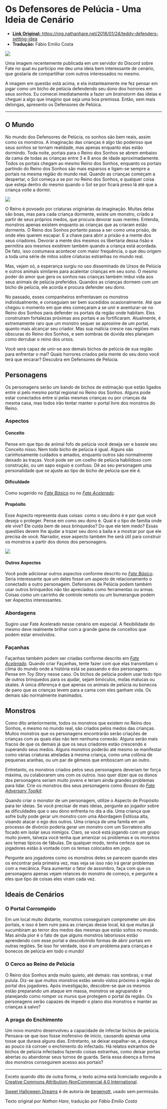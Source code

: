 # Os Defensores de Pelúcia - Uma Ideia de Cenário

+ [**Link Original:** https://rpg.nathanhare.net/2018/01/24/teddy-defenders-setting-idea ](https://rpg.nathanhare.net/2018/01/24/teddy-defenders-setting-idea "Permalink to The Teddy Defenders - Setting Idea")
+ **Tradução:** Fábio Emilio Costa

![][1]

Uma imagem recentemente publicada em um servidor do Discord sobre Fate no qual eu participo me deu uma ideia bem interessante de cenário, que gostaria de compartilhar com outros interessados no mesmo.

A imagem em questão está acima, e ela instanteamente me fez pensar em jogar como um bicho de pelúcia defendendo seu dono dos horrores em seus sonhos. Eu comecei imediatamente a fazer um _brainstorm_ das ideias e cheguei a algo que imagino que seja uma boa premissa. Então, sem mais delongas, apresento os Defensores de Pelúica.

---

## O Mundo

No mundo dos Defensores de Pelúcia, os sonhos são bem reais, assim como os monstros. A imaginação das crianças é algo tão poderoso que seus sonhos se tornam realidade, mas apenas enquanto elas estão dormindo. Toda noite, portais para o Reino dos Sonhos se abrem embaixo da cama de todas as crianças entre 3 e 8 anos de idade aproximadamente. Todos os portais chegam ao mesmo Reino dos Sonhos, enquanto os portais partindo do Reino dos Sonhos são mais esparsos e ligam-se sempre a portais na mesma região do mundo real. Quando as crianças começam a despertar, o Sol começa a se por no Reino dos Sonhos, e qualquer coisa que esteja dentro do mesmo quando o Sol se por ficará preso lá até que a criança volte a dormir.

![][2]

O Reino é povoado por criaturas originárias da imaginação. Muitas delas são boas, mas para cada criança dormente, existe um monstro, criado a partir de seus próprios medos, que procura devorar suas mentes. Entenda, monstros apenas existem enquanto as crianças que as criaram estão dorments. O Reino dos Sonhos portanto passa a ser como uma prisão, de onde eles querem escapar. E a chave para abrir a prixão é a mente dos seus criadores. Devorar a mente dos mesmos os libertaria dessa ŕisão e permitira aos mesmos existirem também quando a criança está acordada. De fato, isso costumava acontecer com maior frequência, o que deu origem a toda uma série de mitos sobre criaturas estranhas no mundo real.

Mas, vejam só, a esperança surgiu no uso disseminado de Ursos de Pelúcia e outros animais similares para acalentar crianças em seu sono. O mesmo poder do amor que gera os sonhos nas crianças também imbui vida aos seus animais de pelúcia preferidos. Quandos as crianças dormem com um bicho de pelúcia, ele acorda e procura defender seu dono.

No passado, esses companheiros enfrentavam os monstros individualmente, e conseguiam ser bem sucedidos ocasionalmente. Até que chegou o momento em que eles começaram a se unir e aventurar-se no Reino dos Sonhos para defender os portais da região onde habitam. Eles construiram fortalezas próximas aos portais e as fortificaram. Atualmente, é extremamente raro que um monstro sequer se aproxime de um portal, quanto mais alcançar seu criador. Mas sua malícia cresce nas regiões mais obscuras do Reino dos Sonhos, e sem sombras de dúvida eles planejam como derrubar o reino dos ursos.

Você será capaz de unir-se aos demais bichos de pelúcia de sua região para enfrentar o mal? Quais horrores criados pela mente do seu dono você terá que encarar? Descubra em Defensores de Pelúcia.

## Personagens

Os personagens serão um bando de bichos de estimação que estão ligados entre si pelo mesmo portal regional no Reino dos Sonhos. Alguns pode estar conectados entre si pelas mesmas crianças ou por crianças da mesma casa, mas todos irão tentar manter o portal livre dos monstros do Reino.

### Aspectos

#### Conceito

Pense em que tipo de animal fofo de pelúcia você deseja ser e baseie seu Conceito nisso. Nem todo bicho de pelúcia é igual. Alguns são carinhosamente cuidados e amados, enquanto outros são normalmente deixado às traças. Você pode ser um coelho de pelúcia habilidoso com construção, ou um sapo esguio e confuso. Dê ao seu personagem uma personalidade que se ajuste ao tipo de bicho de pelúcia que ele é.

#### Dificuldade

Como sugerido no [_Fate Básico_][3] ou no [_Fate Acelerado_][4].

#### Propósito

Esse Aspecto representa duas coisas: como o seu dono é e por que você deseja o proteger. Pense em como seu dono é. Qual é o tipo de família onde ele vive? Ele cuida bem de seus brinquedos? Do que ele tem medo? Essas questões devem lhe ajudar a trazer seu dono a baila e a mostrar por que ele precisa de você. Narrador, esse aspecto também lhe será útil para construir os monstros a partir dos donos dos personagens.

![][5]

#### Outros Aspectos

Você pode adicionar outros aspectos conforme descrito no  [_Fate Básico_][6]. Seria interessante que um deles fosse um aspecto de relacionamento o conectado a outro personagem. Defensores de Pelúcia podem também usar outros brinquedos não tão apreciados como ferramentas ou armas. Coisas como um carrinho de controle remoto ou um bumerangue podem ser Aspectos interessantes.

### Abordagens

Sugiro usar Fate Acelerado nesse cenário em especial. A flexibilidade do mesmo deve realmente brilhar com a grande gama de conceitos que podem estar envolvidos.

### Façanhas

Façanhas também podem ser criadas conforme descrito em [_Fate Acelerado_][7]. Quando criar Façanhas, tente fazer com que elas transmitam o clima do mundo onde a história está se passando e dos personagens. Pense em _Toy Story_ nesse caso. Os bichos de pelúcia podem usar todo tipo de outros brinquedos para os ajudar, sejam binóculos, molas malucas ou skates. A única diferença é que apenas os animais de pelúcia ou bonecos de pano que as crianças levem para a cama com eles ganham vida. Os demais são normalmente inanimados.

## Monstros

Como dito anteriormente, todos os monstros que existem no Reino dos Sonhos, e mesmo no mundo real, são criados pelos medos das crianças. Muitos monstros que os personagens encontrarão serão criações de crianças com as quais elas não tem nenhuma conexão. Alguns serão mais fracos de que os demais já que os seus criadores estão crescendo e superando seus medos. Alguns monstros poderão até mesmo se manifestar como várias criaturas atreladas à mesma criança, como uma colônia de pequenas aranhas, ou um par de gêmeos que emboscam um ao outro.

Entretanto, os monstros criados pelos seus personagens deveriam ter força máxima, ou colaborarem uns com os outros. Isso quer dizer que os donos dos personagens seriam muito jovens e teriam ainda grandes problemas para lidar. Crie os monstros dos seus personagens como _Bosses_ do [_Fate Adversary Toolkit_][8].

Quando criar o monstor de um personagem, utilize o Aspecto de Propósito para ter ideias. Se você precisar de mais ideias, pergunte ao jogador sobre as dificuldades que o seu dono enfrenta no dia a dia. Uma criança que sofre bully pode gerar um monstro com uma Abordagem Estilosa alta, visando atacar o ego dos outros. Uma criança de uma famíla em um processo de divórcio poderia gerar um monstro com um Sorrateiro alto focado em isolar seus inimigos. Claro, se você está jogando com um grupo muito jovem, talveza você tenha que amenizar os problemas e os monstros aos temas típicos de fábulas. De qualquer modo, tenha certeza que os jogadores estão à vontade com os temas colocados em jogo.

Pergunte aos jogadores como os monstros deles se parecem quando eles os encontrar pela primeira vez, mas veja se isso não irá gerar problemas com a mecânica. Para aumentar o fator de assombro, faça com que os personagens apenas vejam relances do monstro de começo, e pergunte a eles que tipo de coisas eles viram cada vez.

##  Ideais de Cenários

### O Portal Corrompido 

Em um local muito distante, monstros conseguiram comprometer um dos portais, e isso é bem ruim para as crianças desse local, ká que muitas já sucumbiram ao terror dos medos das mesmas que estão soltos no mundo. Mas ainda pior é o fato de que alguns monstros laboriosos estão aprendendo com esse portal e descobrindo formas de abrir portais em outras regiões. Se isso for verdade, isso é um problema para crianças e bonecos de pelúcia em todo o mundo! 

### O Cerco ao Reino de Pelúcia

O Reino dos Sonhos anda muito quieto, até demais: nas sombras, o mal pulula. Diz-se que muitos monstros estão sendo vistos próximo à região do portal dos jogadores. Após investigação, descobre-se que os mesmos estão preparando um ataque em massa, monstros se agrupando e planejando como romper os muros que protegem o portal da região. Os personagens serão capazes de impedir o plano dos monstros e manter as crianças à salvo?

### A praga do Enchimento

Um novo monstro desenvolveu a capacidade de infectar bichos de pelúcia. Pensava-se que isso fosse inofensivo de início, causando apenas uma tosse que durava alguns dias. Entretanto, se deixar espalhar-se, a doença ao pouco irá corroer o enchimento do infectado. Há relatos estranhos de bichos de pelúcia infectados fazendo coisas estranhas, como deixar portas abertas ou abandonar seus turnos de guarda. Seria essa doença a forma dos monstros conseguirem acesso aos portais?

---

Exceto quando dito de outra forma, o texto acima está licenciado segundo a [Creative Commons Attribution-NonCommercial 4.0 International][11].

[Sweet Halloween Dreams][12] é de autoria de [begemott][13], usado sem permissão.

Texto original por _Nathan Hare_, tradução por _Fábio Emilio Costa_

  
[1]: https://i.pinimg.com/736x/4a/d4/a9/4ad4a9dd2574cfe271feb4baf4c38f14--teddy-bears-baby-bears.jpg
[2]: https://rpg.nathanhare.net/media/europe-2790933_1280.jpg
[3]: https://fate-srd.com/fate-core/your-character-idea#trouble
[4]: https://fate-srd.com/fate-accelerated/who-do-you-want-be#trouble
[5]: https://rpg.nathanhare.net/media/sheep-2056491_1280.jpg
[6]: https://fate-srd.com/fate-core/types-aspects#character-aspects
[7]: https://fate-srd.com/fate-accelerated/stunts
[8]: https://fate-srd.com/fate-adversary-toolkit/enemies#bosses
[9]: https://plus.google.com/u/0/+NathanHare/posts/VEdRXQX2ysB
[10]: https://plus.google.com/u/0/107723715260266573762
[11]: https://creativecommons.org/licenses/by-nc/4.0/
[12]: https://begemott.deviantart.com/art/sweet-halloween-dreams-42197587
[13]: https://begemott.deviantart.com/

  
